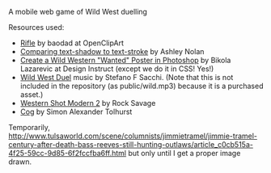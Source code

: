 A mobile web game of Wild West duelling

Resources used:

* [Rifle](https://openclipart.org/detail/170004/rifle) by baodad at OpenClipArt
* [Comparing text-shadow to text-stroke](http://codepen.io/ashleynolan/pen/pvwqEm) by Ashley Nolan
* [Create a Wild Western "Wanted" Poster in Photoshop](http://designinstruct.com/graphic-design/create-a-wild-western-wanted-poster-in-photoshop/) by Bikola Lazarevic at Design Instruct (except we do it in CSS! Yes!)
* [Wild West Duel](https://audiojungle.net/item/wild-west-duel/1360053) music by Stefano F Sacchi. (Note that this is not included in the repository (as public/wild.mp3) because it is a purchased asset.)
* [Western Shot Modern 2](https://www.freesound.org/people/Rock%20Savage/sounds/58904/) by Rock Savage
* [Cog](https://en.wikipedia.org/wiki/File:CogSimonAlexanderTolhurst.svg) by Simon Alexander Tolhurst

Temporarily, http://www.tulsaworld.com/scene/columnists/jimmietramel/jimmie-tramel-century-after-death-bass-reeves-still-hunting-outlaws/article_c0cb515a-4f25-59cc-9d85-6f2fccfba6ff.html but only until I get a proper image drawn.